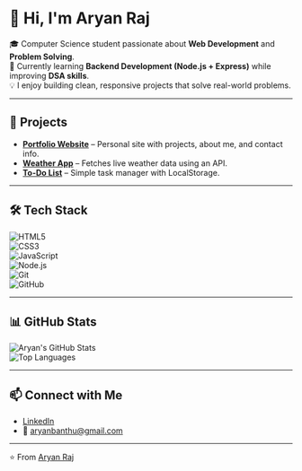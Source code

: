 # 👋 Hi, I'm Aryan Raj  

🎓 Computer Science student passionate about **Web Development** and **Problem Solving**.  
🚀 Currently learning **Backend Development (Node.js + Express)** while improving **DSA skills**.  
💡 I enjoy building clean, responsive projects that solve real-world problems.  

---

## 🔨 Projects
- **[Portfolio Website](https://github.com/Aryan7755/portfolio-website)** – Personal site with projects, about me, and contact info.  
- **[Weather App](https://github.com/Aryan7755/weather-app)** – Fetches live weather data using an API.  
- **[To-Do List](https://github.com/Aryan7755/todo-list)** – Simple task manager with LocalStorage.  

---

## 🛠️ Tech Stack  
![HTML5](https://img.shields.io/badge/HTML5-E34F26?style=for-the-badge&logo=html5&logoColor=white)  
![CSS3](https://img.shields.io/badge/CSS3-1572B6?style=for-the-badge&logo=css3&logoColor=white)  
![JavaScript](https://img.shields.io/badge/JavaScript-F7DF1E?style=for-the-badge&logo=javascript&logoColor=black)  
![Node.js](https://img.shields.io/badge/Node.js-339933?style=for-the-badge&logo=nodedotjs&logoColor=white)  
![Git](https://img.shields.io/badge/Git-F05032?style=for-the-badge&logo=git&logoColor=white)  
![GitHub](https://img.shields.io/badge/GitHub-181717?style=for-the-badge&logo=github&logoColor=white)  

---

## 📊 GitHub Stats
![Aryan's GitHub Stats](https://github-readme-stats.vercel.app/api?username=Aryan7755&show_icons=true&theme=radical)  
![Top Languages](https://github-readme-stats.vercel.app/api/top-langs/?username=Aryan7755&layout=compact&theme=radical)  

---

## 📫 Connect with Me  
- [LinkedIn](https://www.linkedin.com/in/aryan-raj-077345298/)  
- 📧 aryanbanthu@gmail.com

---

⭐️ From [Aryan Raj](https://github.com/your-username)
